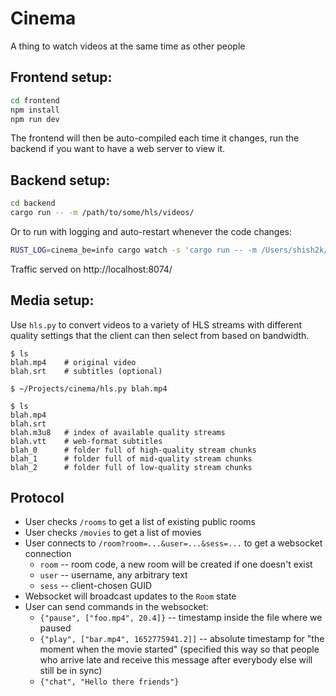 # Cinema

A thing to watch videos at the same time as other people

## Frontend setup:

```bash
cd frontend
npm install
npm run dev
```

The frontend will then be auto-compiled each time it changes, run
the backend if you want to have a web server to view it.

## Backend setup:

```bash
cd backend
cargo run -- -m /path/to/some/hls/videos/
```

Or to run with logging and auto-restart whenever the code changes:

```bash
RUST_LOG=cinema_be=info cargo watch -s 'cargo run -- -m /Users/shish2k/Movies/Cinema/'
```

Traffic served on http://localhost:8074/

## Media setup:

Use `hls.py` to convert videos to a variety of HLS streams with different
quality settings that the client can then select from based on bandwidth.

```
$ ls
blah.mp4    # original video
blah.srt    # subtitles (optional)

$ ~/Projects/cinema/hls.py blah.mp4

$ ls
blah.mp4
blah.srt
blah.m3u8   # index of available quality streams
blah.vtt    # web-format subtitles
blah_0      # folder full of high-quality stream chunks
blah_1      # folder full of mid-quality stream chunks
blah_2      # folder full of low-quality stream chunks
```

## Protocol

* User checks `/rooms` to get a list of existing public rooms
* User checks `/movies` to get a list of movies
* User connects to `/room?room=...&user=...&sess=...` to get a websocket connection
  * `room` -- room code, a new room will be created if one doesn't exist
  * `user` -- username, any arbitrary text
  * `sess` -- client-chosen GUID
* Websocket will broadcast updates to the `Room` state
* User can send commands in the websocket:
  * `{"pause", ["foo.mp4", 20.4]}` -- timestamp inside the file where we paused
  * `{"play", ["bar.mp4", 1652775941.2]]` -- absolute timestamp for "the moment
    when the movie started" (specified this way so that people who arrive late
	  and receive this message after everybody else will still be in sync)
  * `{"chat", "Hello there friends"}`
